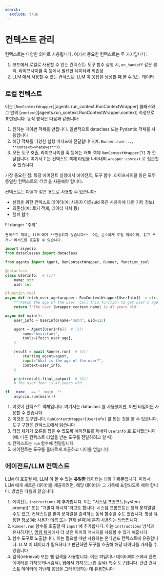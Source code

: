 ```yaml
---
search:
  exclude: true
---
```

# 컨텍스트 관리

컨텍스트는 다양한 의미로 사용됩니다. 여기서 중요한 컨텍스트는 두 가지입니다:

1. 코드에서 로컬로 사용할 수 있는 컨텍스트: 도구 함수 실행 시, `on_handoff` 같은 콜백, 라이프사이클 훅 등에서 필요한 데이터와 의존성
2. LLM 에서 사용할 수 있는 컨텍스트: LLM 이 응답을 생성할 때 볼 수 있는 데이터

## 로컬 컨텍스트

이는 [`RunContextWrapper`][agents.run_context.RunContextWrapper] 클래스와 그 안의 [`context`][agents.run_context.RunContextWrapper.context] 속성으로 표현됩니다. 동작 방식은 다음과 같습니다:

1. 원하는 파이썬 객체를 만듭니다. 일반적으로 dataclass 또는 Pydantic 객체를 사용합니다
2. 해당 객체를 다양한 실행 메서드에 전달합니다(예: `Runner.run(..., **context=whatever**)`)
3. 모든 도구 호출, 라이프사이클 훅 등에는 래퍼 객체 `RunContextWrapper[T]` 가 전달됩니다. 여기서 `T` 는 컨텍스트 객체 타입을 나타내며 `wrapper.context` 로 접근할 수 있습니다

가장 중요한 점: 특정 에이전트 실행에서 에이전트, 도구 함수, 라이프사이클 등은 모두 동일한 컨텍스트의 _타입_ 을 사용해야 합니다.

컨텍스트는 다음과 같은 용도로 사용할 수 있습니다:

-   실행을 위한 컨텍스트 데이터(예: 사용자 이름/uid 혹은 사용자에 대한 기타 정보)
-   의존성(예: 로거 객체, 데이터 페처 등)
-   헬퍼 함수

!!! danger "주의"

    컨텍스트 객체는 LLM 에게 **전송되지 않습니다**. 이는 순수하게 로컬 객체이며, 읽고 쓰거나 메서드를 호출할 수 있습니다.

```python
import asyncio
from dataclasses import dataclass

from agents import Agent, RunContextWrapper, Runner, function_tool

@dataclass
class UserInfo:  # (1)!
    name: str
    uid: int

@function_tool
async def fetch_user_age(wrapper: RunContextWrapper[UserInfo]) -> str:  # (2)!
    """Fetch the age of the user. Call this function to get user's age information."""
    return f"The user {wrapper.context.name} is 47 years old"

async def main():
    user_info = UserInfo(name="John", uid=123)

    agent = Agent[UserInfo](  # (3)!
        name="Assistant",
        tools=[fetch_user_age],
    )

    result = await Runner.run(  # (4)!
        starting_agent=agent,
        input="What is the age of the user?",
        context=user_info,
    )

    print(result.final_output)  # (5)!
    # The user John is 47 years old.

if __name__ == "__main__":
    asyncio.run(main())
```

1. 이것이 컨텍스트 객체입니다. 여기서는 dataclass 를 사용했지만, 어떤 타입이든 사용할 수 있습니다
2. 이것은 도구입니다. `RunContextWrapper[UserInfo]` 를 받는 것을 볼 수 있습니다. 도구 구현은 컨텍스트에서 읽습니다
3. 타입 체커가 오류를 잡을 수 있도록 에이전트를 제네릭 `UserInfo` 로 표시했습니다(예: 다른 컨텍스트 타입을 받는 도구를 전달하려고 할 때)
4. 컨텍스트는 `run` 함수에 전달됩니다
5. 에이전트는 도구를 올바르게 호출하고 나이를 얻습니다

## 에이전트/LLM 컨텍스트

LLM 이 호출될 때, LLM 이 볼 수 있는 **유일한** 데이터는 대화 기록뿐입니다. 따라서 LLM 에게 새로운 데이터를 제공하려면, 해당 데이터가 그 기록에 포함되도록 해야 합니다. 방법은 다음과 같습니다:

1. 에이전트 `instructions` 에 추가합니다. 이는 "시스템 프롬프트(system prompt)" 또는 "개발자 메시지"라고도 합니다. 시스템 프롬프트는 정적 문자열일 수도 있고, 컨텍스트를 받아 문자열을 출력하는 동적 함수일 수도 있습니다. 항상 유용한 정보(예: 사용자 이름 또는 현재 날짜)에 흔히 사용되는 방법입니다
2. `Runner.run` 함수를 호출할 때 `input` 에 추가합니다. 이는 `instructions` 방식과 유사하지만, [명령 체계](https://cdn.openai.com/spec/model-spec-2024-05-08.html#follow-the-chain-of-command)에서 더 낮은 위치의 메시지를 사용할 수 있게 해줍니다
3. 함수 도구로 노출합니다. 이는 필요할 때만 사용하는 온디맨드 컨텍스트에 유용합니다. LLM 이 데이터가 필요하다고 판단하면 도구를 호출해 해당 데이터를 가져올 수 있습니다
4. 검색(retrieval) 또는 웹 검색을 사용합니다. 이는 파일이나 데이터베이스에서 관련 데이터를 가져오거나(검색), 웹에서 가져오는(웹 검색) 특수 도구입니다. 관련 컨텍스트 데이터에 기반해 응답을 그라운딩하는 데 유용합니다